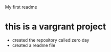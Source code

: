 My first readme
# this is a vargrant project
* created the repository called zero day
* created a readme file
